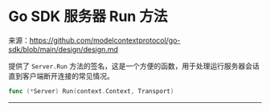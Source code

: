 # Go SDK 服务器 Run 方法

来源：https://github.com/modelcontextprotocol/go-sdk/blob/main/design/design.md

提供了 `Server.Run` 方法的签名，这是一个方便的函数，用于处理运行服务器会话直到客户端断开连接的常见情况。

```Go
func (*Server) Run(context.Context, Transport)
```

--------------------------------
